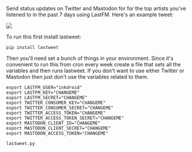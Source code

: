 Send status updates on Twitter and Mastodon for for the top artists you've
listened to in the past 7 days using LastFM. Here's an example tweet:

<img src="https://i.imgur.com/SBs0DqS.png">

To run this first install lastweet:

    pip install lastweet

Then you'll need set a bunch of things in your environment. Since it's 
convenient to run this from cron every week create a file that sets all the
variables and then runs lastweet. If you don't want to use either Twitter or
Mastodon then just don't use the variables related to them.

```
export LASTFM_USER="inkdroid"
export LASTFM_KEY="CHANGEME"
export LASTFM_SECRET="CHANGEME"
export TWITTER_CONSUMER_KEY="CHANGEME"
export TWITTER_CONSUMER_SECRET="CHANGEME"
export TWITTER_ACCESS_TOKEN="CHANGEME"
export TWITTER_ACCESS_TOKEN_SECRET="CHANGEME"
export MASTODON_CLIENT_ID="CHANGEME"
export MASTODON_CLIENT_SECRET="CHANGEME"
export MASTODON_ACCESS_TOKEN="CHANGEME"

lastweet.py
```

